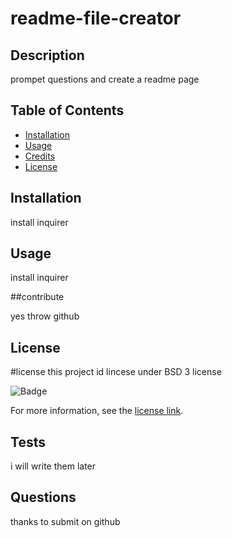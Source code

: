 # readme-file-creator

  ## Description
  
  prompet questions and create a readme page
  
  ## Table of Contents 
  
  - [Installation](#installation)
  - [Usage](#usage)
  - [Credits](#credits)
  - [License](#license)
  
  ## Installation

  install inquirer
  
  ## Usage
  
  install inquirer
   
  ##contribute

  yes throw github

 ## License

#license
       this project id lincese under BSD 3 license

![Badge](https://img.shields.io/badge/BSD%203-%20BSD%203-blue.svg)

For more information, see the [license link](https://opensource.org/licenses/BSD-3-Clause).

## Tests
  
i will write them later

## Questions

thanks to submit on github